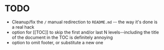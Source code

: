 # TODO

* Cleanup/fix the `/` manual redirection to `README.md` -- the way
  it's done is a real hack
* option for [[TOC]] to skip the first and/or last N levels--including
  the title of the document in the TOC is definitely annoying
* option to omit footer, or substitute a new one

